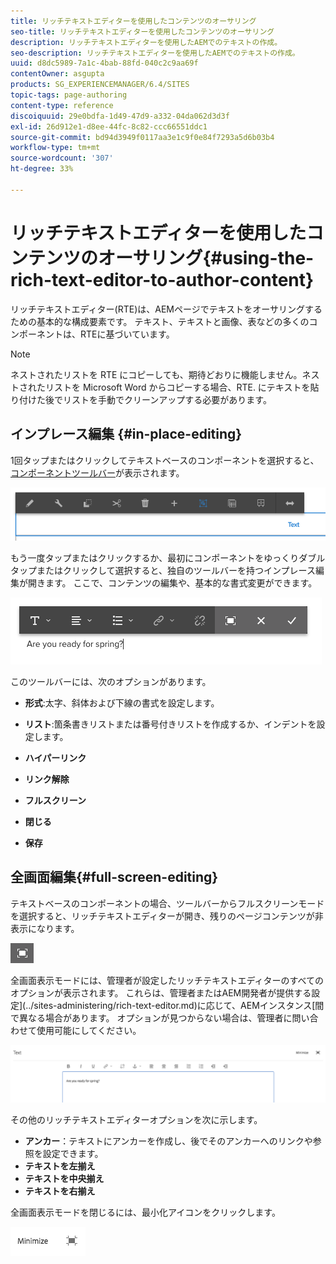 ```yaml
---
title: リッチテキストエディターを使用したコンテンツのオーサリング
seo-title: リッチテキストエディターを使用したコンテンツのオーサリング
description: リッチテキストエディターを使用したAEMでのテキストの作成。
seo-description: リッチテキストエディターを使用したAEMでのテキストの作成。
uuid: d8dc5989-7a1c-4bab-88fd-040c2c9aa69f
contentOwner: asgupta
products: SG_EXPERIENCEMANAGER/6.4/SITES
topic-tags: page-authoring
content-type: reference
discoiquuid: 29e0bdfa-1d49-47d9-a332-04da062d3d3f
exl-id: 26d912e1-d8ee-44fc-8c82-ccc66551ddc1
source-git-commit: bd94d3949f0117aa3e1c9f0e84f7293a5d6b03b4
workflow-type: tm+mt
source-wordcount: '307'
ht-degree: 33%

---
```


# リッチテキストエディターを使用したコンテンツのオーサリング{#using-the-rich-text-editor-to-author-content}

リッチテキストエディター(RTE)は、AEMページでテキストをオーサリングするための基本的な構成要素です。 テキスト、テキストと画像、表などの多くのコンポーネントは、RTEに基づいています。

>[!NOTE]
>
>ネストされたリストを RTE にコピーしても、期待どおりに機能しません。ネストされたリストを Microsoft Word からコピーする場合、RTE. にテキストを貼り付けた後でリストを手動でクリーンアップする必要があります。

## インプレース編集 {#in-place-editing}

1回タップまたはクリックしてテキストベースのコンポーネントを選択すると、[コンポーネントツールバー](../sites-authoring/editing-content.md#edit-configure-copy-cut-delete-paste)が表示されます。

![screen_shot_2018-03-21at163054](assets/screen_shot_2018-03-21at163054.png)

もう一度タップまたはクリックするか、最初にコンポーネントをゆっくりダブルタップまたはクリックして選択すると、独自のツールバーを持つインプレース編集が開きます。 ここで、コンテンツの編集や、基本的な書式変更ができます。

![screen_shot_2018-03-21at163214](assets/screen_shot_2018-03-21at163214.png)

このツールバーには、次のオプションがあります。

* **形式**:太字、斜体および下線の書式を設定します。

* **リスト**:箇条書きリストまたは番号付きリストを作成するか、インデントを設定します。

* **ハイパーリンク**

* **リンク解除**

* **フルスクリーン**

* **閉じる**

* **保存**

## 全画面編集{#full-screen-editing}

テキストベースのコンポーネントの場合、ツールバーからフルスクリーンモードを選択すると、リッチテキストエディターが開き、残りのページコンテンツが非表示になります。

![](do-not-localize/screen_shot_2018-03-21at163236.png)

全画面表示モードには、管理者が設定したリッチテキストエディターのすべてのオプションが表示されます。 これらは、管理者またはAEM開発者が提供する設定](../sites-administering/rich-text-editor.md)に応じて、AEMインスタンス[間で異なる場合があります。 オプションが見つからない場合は、管理者に問い合わせて使用可能にしてください。

![screen_shot_2018-03-21at163248](assets/screen_shot_2018-03-21at163248.png)

その他のリッチテキストエディターオプションを次に示します。

* **アンカー**：テキストにアンカーを作成し、後でそのアンカーへのリンクや参照を設定できます。
* **テキストを左揃え**
* **テキストを中央揃え**
* **テキストを右揃え**

全画面表示モードを閉じるには、最小化アイコンをクリックします。

![screen_shot_2018-03-21at163323](assets/screen_shot_2018-03-21at163323.png)
